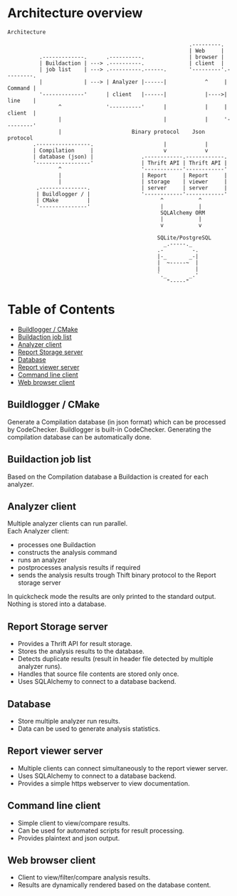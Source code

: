 # Architecture overview

~~~~
Architecture

                                                         .---------.
                                                         | Web     |
          .-------------.      .----------.              | browser |
          | Buildaction | ---> .----------.              | client  |
          | job list    | ---> .----------.------.       '---------'.---------.
          |             | ---> | Analyzer |------|            ^     | Command |
          '-------------'      | client   |------|            |---->| line    |
                ^              '----------'      |            |     | client  |
                |                                |            |     '---------'
                |                      Binary protocol    Json protocol
        .-----------------.                      |            |
        | Compilation     |                      v            v
        | database (json) |               .------------.------------.
        '-----------------'               | Thrift API | Thrift API |
                ^                         '------------'------------'
                |                         | Report     | Report     |
                |                         | storage    | viewer     |
         .---------------.                | server     | server     |
         | Buildlogger / |                '------------'------------'
         | CMake         |                      ^           ^
         '---------------'                      |           |
                                                SQLAlchemy ORM
                                                |           |
                                                v           v

                                               SQLite/PostgreSQL
                                                 _.-----._
                                               .-         -.
                                               |-_       _-|
                                               |  ~-----~  |
                                               |           |
                                               `._       _.'
                                                  "-----"
~~~~

Table of Contents
=================
* [Buildlogger / CMake](#buildlogger-cmake)
* [Buildaction job list](#buildaction-job-list)
* [Analyzer client](#analyzer-client)
* [Report Storage server](#report-storage-server)
* [Database](#database)
* [Report viewer server](#report-viewer-server)
* [Command line client](#command-line-client)
* [Web browser client](#web-browser-client)
  
## <a name="buildlogger-cmake"></a> Buildlogger / CMake
Generate a Compilation database (in json format) which can be processed by CodeChecker.
Buildlogger is built-in CodeChecker. Generating the compilation database can be automatically done.

## <a name="buildaction-job-list"></a> Buildaction job list
Based on the Compilation database a Buildaction is created for each analyzer.

## <a name="analyzer-client"></a> Analyzer client
Multiple analyzer clients can run parallel.  
Each Analyzer client:
  - processes one Buildaction
  - constructs the analysis command
  - runs an analyzer
  - postprocesses analysis results if required
  - sends the analysis results trough Thift binary protocol to the Report storage server

In quickcheck mode the results are only printed to the standard output. Nothing is stored into a database.

## <a name="report-storage-server"></a> Report Storage server
- Provides a Thrift API for result storage.
- Stores the analysis results to the database.
- Detects duplicate results (result in header file detected by multiple analyzer runs).
- Handles that source file contents are stored only once.
- Uses SQLAlchemy to connect to a database backend.

## <a name="database"></a> Database
- Store multiple analyzer run results.
- Data can be used to generate analysis statistics.

## <a name="report-viewer-server"></a> Report viewer server
- Multiple clients can connect simultaneously to the report viewer server.
- Uses SQLAlchemy to connect to a database backend.
- Provides a simple https webserver to view documentation.

## <a name="command-line-client"></a> Command line client
- Simple client to view/compare results.
- Can be used for automated scripts for result processing.
- Provides plaintext and json output.

## <a name="web-browser-client"></a> Web browser client
- Client to view/filter/compare analysis results.
- Results are dynamically rendered based on the database content.
